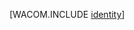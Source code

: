 <properties linkid="dev-net-fundamentals-identity" urlDisplayName="ID" pageTitle="Azure ID" metaKeywords="Azure ID, Azure Active Directory, Azure AD, クラウド ID ad, クラウド active directory" description="Azure での Active Directory の使用について説明します。" metaCanonical="" services="active-directory" documentationCenter=".NET" title="" authors=""  solutions="" writer="" manager="" editor=""  />







[WACOM.INCLUDE [identity](../includes/identity.md)]

